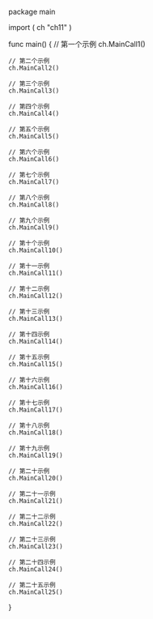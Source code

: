 package main

import (
	ch "ch11"
)

func main() {
	// 第一个示例
	ch.MainCall1()

	// 第二个示例
	ch.MainCall2()

	// 第三个示例
	ch.MainCall3()

	// 第四个示例
	ch.MainCall4()

	// 第五个示例
	ch.MainCall5()

	// 第六个示例
	ch.MainCall6()

	// 第七个示例
	ch.MainCall7()

	// 第八个示例
	ch.MainCall8()

	// 第九个示例
	ch.MainCall9()

	// 第十个示例
	ch.MainCall10()

	// 第十一示例
	ch.MainCall11()

	// 第十二示例
	ch.MainCall12()

	// 第十三示例
	ch.MainCall13()

	// 第十四示例
	ch.MainCall14()

	// 第十五示例
	ch.MainCall15()

	// 第十六示例
	ch.MainCall16()

	// 第十七示例
	ch.MainCall17()

	// 第十八示例
	ch.MainCall18()

	// 第十九示例
	ch.MainCall19()

	// 第二十示例
	ch.MainCall20()

	// 第二十一示例
	ch.MainCall21()

	// 第二十二示例
	ch.MainCall22()

	// 第二十三示例
	ch.MainCall23()

	// 第二十四示例
	ch.MainCall24()

	// 第二十五示例
	ch.MainCall25()
}
